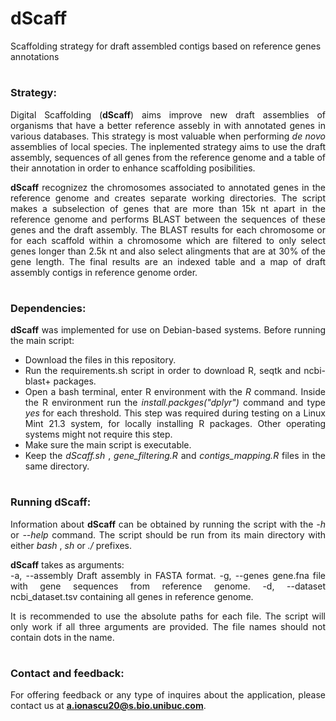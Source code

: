 # dScaff
Scaffolding strategy for draft assembled contigs based on reference genes annotations

<div align="justify">

#
### Strategy:

Digital Scaffolding (**dScaff**) aims improve new draft assemblies of organisms that have a better reference assebly in with annotated genes in various databases. This strategy is most valuable when performing *de novo* assemblies of local species. The inplemented strategy aims to use the draft assembly, sequences of all genes from the reference genome and a table of their annotation in order to enhance scaffolding posibilities.

**dScaff** recognizez the chromosomes associated to annotated genes in the reference genome and creates separate working directories. The script makes a subselection of genes that are more than 15k nt apart in the reference genome and performs BLAST between the sequences of these genes and the draft assembly. The BLAST results for each chromosome or for each scaffold within a chromosome which are filtered to only select genes longer than 2.5k nt and also select alingments that are at 30% of the gene length. The final results are an indexed table and a map of draft assembly contigs in reference genome order. 

#
#
### Dependencies:

**dScaff** was implemented for use on Debian-based systems. Before running the main script:

+ Download the files in this repository.
+ Run the requirements.sh script in order to download R, seqtk and ncbi-blast+ packages. 
+ Open a bash terminal, enter R environment with the *R* command. Inside the R environment run the *install.packges("dplyr")* command and type *yes* for each threshold. This step was required during testing on a Linux Mint 21.3 system, for locally installing R packages. Other operating systems might not require this step.
+ Make sure the main script is executable.
+ Keep the *dScaff.sh* , *gene_filtering.R* and *contigs_mapping.R* files in the same directory.

#
#
### Running dScaff:

Information about **dScaff** can be obtained by running the script with the *-h* or *--help* command. The script should be run from its main directory with either *bash* , *sh* or *./* prefixes. 

**dScaff** takes as arguments:  
-a, --assembly    Draft assembly in FASTA format.
-g, --genes       gene.fna file with gene sequences from reference genome.
-d, --dataset     ncbi_dataset.tsv containing all genes in reference genome.


It is recommended to use the absolute paths for each file. The script will only work if all three arguments are provided. The file names should not contain dots in the name.

#
#
### Contact and feedback:

For offering feedback or any type of inquires about the application, please contact us at **a.ionascu20@s.bio.unibuc.com**.  


</div>
